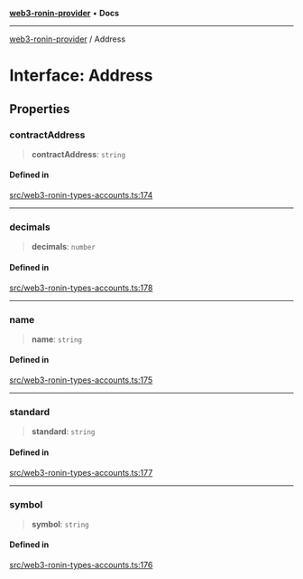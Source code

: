 [**web3-ronin-provider**](../README.md) • **Docs**

***

[web3-ronin-provider](../globals.md) / Address

# Interface: Address

## Properties

### contractAddress

> **contractAddress**: `string`

#### Defined in

[src/web3-ronin-types-accounts.ts:174](https://github.com/chuacw/web3-ronin-provider/blob/a0101c455e71e221c1f508afff12749e77bf1fd8/src/web3-ronin-types-accounts.ts#L174)

***

### decimals

> **decimals**: `number`

#### Defined in

[src/web3-ronin-types-accounts.ts:178](https://github.com/chuacw/web3-ronin-provider/blob/a0101c455e71e221c1f508afff12749e77bf1fd8/src/web3-ronin-types-accounts.ts#L178)

***

### name

> **name**: `string`

#### Defined in

[src/web3-ronin-types-accounts.ts:175](https://github.com/chuacw/web3-ronin-provider/blob/a0101c455e71e221c1f508afff12749e77bf1fd8/src/web3-ronin-types-accounts.ts#L175)

***

### standard

> **standard**: `string`

#### Defined in

[src/web3-ronin-types-accounts.ts:177](https://github.com/chuacw/web3-ronin-provider/blob/a0101c455e71e221c1f508afff12749e77bf1fd8/src/web3-ronin-types-accounts.ts#L177)

***

### symbol

> **symbol**: `string`

#### Defined in

[src/web3-ronin-types-accounts.ts:176](https://github.com/chuacw/web3-ronin-provider/blob/a0101c455e71e221c1f508afff12749e77bf1fd8/src/web3-ronin-types-accounts.ts#L176)
